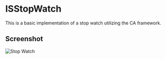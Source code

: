 # ISStopWatch

This is a basic implementation of a stop watch utilizing the CA framework.

## Screenshot
![Stop Watch](../master/images/ISStopWatch.png)
